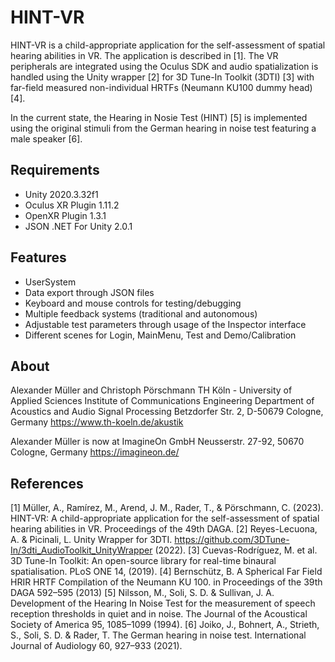 # HINT-VR
HINT-VR is a child-appropriate application for the self-assessment of spatial hearing abilities in VR. The application is described in [1].
The VR peripherals are integrated using the Oculus SDK and audio spatialization is handled using the Unity wrapper [2] for 3D Tune-In Toolkit (3DTI) [3] with far-field
measured non-individual HRTFs (Neumann KU100 dummy head) [4]. 

In the current state, the Hearing in Nosie Test (HINT) [5] is implemented using the original stimuli from the German hearing in noise test featuring a male speaker [6]. 

## Requirements
- Unity 2020.3.32f1
- Oculus XR Plugin 1.11.2
- OpenXR Plugin 1.3.1
- JSON .NET For Unity 2.0.1

##  Features
- UserSystem
- Data export through JSON files
- Keyboard and mouse controls for testing/debugging
- Multiple feedback systems (traditional and autonomous)
- Adjustable test parameters through usage of the Inspector interface
- Different scenes for Login, MainMenu, Test and Demo/Calibration

## About
Alexander Müller and Christoph Pörschmann
TH Köln - University of Applied Sciences
Institute of Communications Engineering
Department of Acoustics and Audio Signal Processing
Betzdorfer Str. 2, D-50679 Cologne, Germany
https://www.th-koeln.de/akustik

Alexander Müller is now at ImagineOn GmbH
Neusserstr. 27-92, 50670 Cologne, Germany
https://imagineon.de/

## References
[1] Müller, A., Ramírez, M., Arend, J. M., Rader, T., & Pörschmann, C. (2023). HINT-VR: A child-appropriate application for the self-assessment of spatial hearing abilities in VR. Proceedings of the 49th DAGA.
[2] Reyes-Lecuona, A. & Picinali, L. Unity Wrapper for 3DTI. https://github.com/3DTune-In/3dti_AudioToolkit_UnityWrapper (2022).
[3] Cuevas-Rodríguez, M. et al. 3D Tune-In Toolkit: An open-source library for real-time binaural spatialisation. PLoS ONE 14, (2019).
[4] Bernschütz, B. A Spherical Far Field HRIR HRTF Compilation of the Neumann KU 100. in Proceedings of the 39th DAGA 592–595 (2013)
[5] Nilsson, M., Soli, S. D. & Sullivan, J. A. Development of the Hearing In Noise Test for the measurement of speech reception thresholds in quiet and in noise. The Journal of the Acoustical Society of America 95, 1085–1099 (1994).
[6] Joiko, J., Bohnert, A., Strieth, S., Soli, S. D. & Rader, T. The German hearing in noise test. International Journal of Audiology 60, 927–933 (2021).
